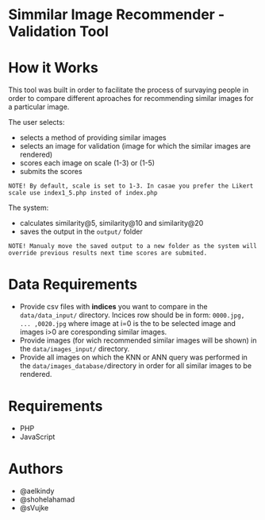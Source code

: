 # Simmilar Image Recommender - Validation Tool

# How it Works

This tool was built in order to facilitate the process of survaying people in order to compare different aproaches for recommending similar images for a particular image. 

The user selects:

* selects a method of providing similar images
* selects an image for validation (image for which the similar images are rendered)
* scores each image on scale (1-3) or (1-5)
* submits the scores

```
NOTE! By default, scale is set to 1-3. In casae you prefer the Likert scale use index1_5.php insted of index.php 
```

The system:

* calculates similarity@5, similarity@10 and similarity@20
* saves the output in the `output/` folder

```
NOTE! Manualy move the saved output to a new folder as the system will override previous results next time scores are submited. 
```


# Data Requirements

* Provide csv files with **indices** you want to compare in the `data/data_input/` directory. Incices row should be in form:
`0000.jpg, ... ,0020.jpg` where image at i=0 is the to be selected image and images i>0 are coresponding similar images.
* Provide images (for wich recommended similar images will be shown) in the  `data/images_input/` directory.
* Provide all images on which the KNN or ANN query was performed in the `data/images_database/`directory in order for all similar images to be rendered.


# Requirements

* PHP 
* JavaScript 

# Authors 
* @aelkindy
* @shohelahamad
* @sVujke
